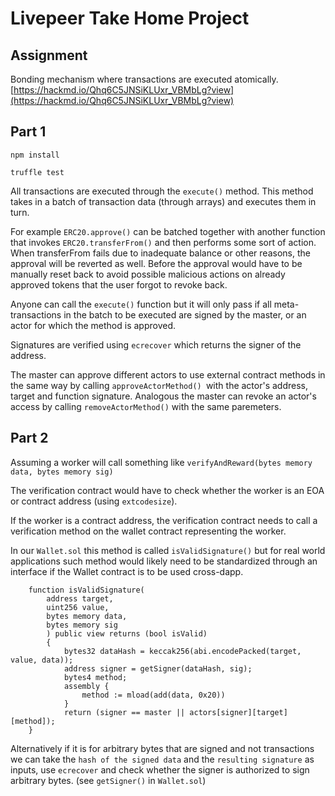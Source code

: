 # Livepeer Take Home Project 

## Assignment 

Bonding mechanism where transactions are executed atomically. 
[https://hackmd.io/Qhq6C5JNSiKLUxr_VBMbLg?view](https://hackmd.io/Qhq6C5JNSiKLUxr_VBMbLg?view)

## Part 1 

`npm install`

`truffle test`

All transactions are executed through the `execute()` method. This method takes in a batch of transaction data (through arrays) and executes them in turn. 

For example `ERC20.approve()` can be batched together with another function that invokes `ERC20.transferFrom()` and then performs some sort of action. When transferFrom fails due to inadequate balance or other reasons, the approval will be reverted as well. Before the approval would have to be manually reset back to avoid possible malicious actions on already approved tokens that the user forgot to revoke back. 

Anyone can call the `execute()` function but it will only pass if all meta-transactions in the batch to be executed are signed by the master, or an actor for which the method is approved. 

Signatures are verified using `ecrecover` which returns the signer of the address. 

The master can approve different actors to use external contract methods in the same way by calling `approveActorMethod() `with the actor's address, target and function signature. Analogous the master can revoke an actor's access by calling `removeActorMethod()` with the same paremeters. 


## Part 2 

Assuming a worker will call something like `verifyAndReward(bytes memory data, bytes memory sig)`

The verification contract would have to check whether the worker is an EOA or contract address (using `extcodesize`). 

If the worker is a contract address, the verification contract needs to call a verification method on the wallet contract representing the worker. 

In our `Wallet.sol` this method is called `isValidSignature()` but for real world applications such method would likely need to be standardized through an interface if the Wallet contract is to be used cross-dapp. 


```
    function isValidSignature(
        address target,
        uint256 value,
        bytes memory data,
        bytes memory sig
        ) public view returns (bool isValid) 
        {
            bytes32 dataHash = keccak256(abi.encodePacked(target, value, data));
            address signer = getSigner(dataHash, sig);
            bytes4 method;
            assembly {
                method := mload(add(data, 0x20))
            }
            return (signer == master || actors[signer][target][method]);
    }
```

Alternatively if it is for arbitrary bytes that are signed and not transactions we can take the `hash of the signed data` and the `resulting signature` as inputs, use `ecrecover` and check whether the signer is authorized to sign arbitrary bytes. (see `getSigner()` in `Wallet.sol`)
